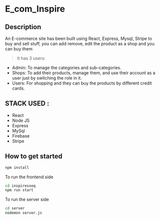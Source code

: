 # E_com_Inspire

## Description
An E-commerce site has been built using React, Express, Mysql, Stripe to buy and sell stuff, you can add remove, edit the product as a shop and you can buy them

>It has 3 users:
-  Admin: To manage the categories and sub-categories.
-  Shops: To add their products, manage them, and use their account as a user just by switching the role in it.
- Users: For shopping and they can buy the products by different credit cards.

## STACK USED :
- React
- Node JS
- Express
- MySql
- Firebase
- Stripe


## How to get started 
```bash
npm install
```
To run the frontend side 
```bash
cd inspiresooq
npm run start
```  
To run the server side 
```bash
cd server
nodemon server.js 
``` 
